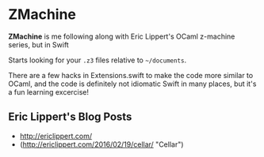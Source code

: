 # ZMachine

**ZMachine** is me following along with Eric Lippert's OCaml z-machine series, but in Swift

Starts looking for your `.z3` files relative to `~/documents`.

There are a few hacks in Extensions.swift to make the code more similar to OCaml, and the code is definitely not idiomatic Swift in many places, but it's a fun learning excercise!

## Eric Lippert's Blog Posts
* http://ericlippert.com/
* (http://ericlippert.com/2016/02/19/cellar/ "Cellar")
